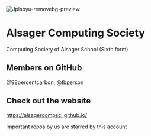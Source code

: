 ![Jplsbyu-removebg-preview](https://github.com/user-attachments/assets/470e1cca-f564-454e-93ea-f63d03f7a4ae)
# Alsager Computing Society
Computing Society of Alsager School (Sixth form)

## Members on GitHub
@98percentcarbon, @tbperson



## Check out the website
https://alsagercompsci.github.io/


Important repos by us are starred by this account 

